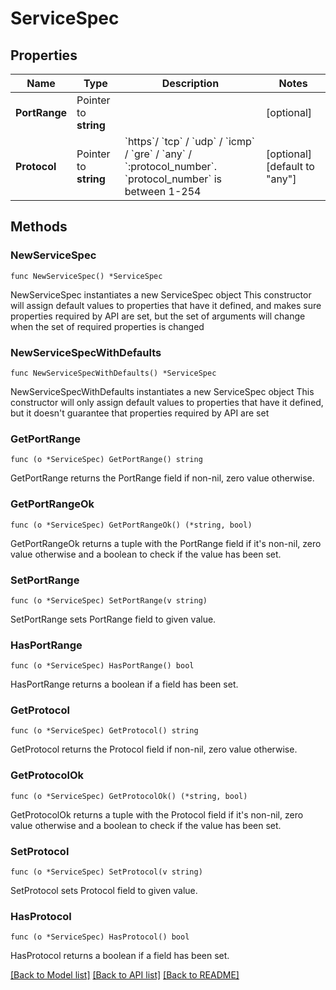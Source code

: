 # ServiceSpec

## Properties

Name | Type | Description | Notes
------------ | ------------- | ------------- | -------------
**PortRange** | Pointer to **string** |  | [optional] 
**Protocol** | Pointer to **string** | &#x60;https&#x60;/ &#x60;tcp&#x60; / &#x60;udp&#x60; / &#x60;icmp&#x60; / &#x60;gre&#x60; / &#x60;any&#x60; / &#x60;:protocol_number&#x60;. &#x60;protocol_number&#x60; is between 1-254 | [optional] [default to "any"]

## Methods

### NewServiceSpec

`func NewServiceSpec() *ServiceSpec`

NewServiceSpec instantiates a new ServiceSpec object
This constructor will assign default values to properties that have it defined,
and makes sure properties required by API are set, but the set of arguments
will change when the set of required properties is changed

### NewServiceSpecWithDefaults

`func NewServiceSpecWithDefaults() *ServiceSpec`

NewServiceSpecWithDefaults instantiates a new ServiceSpec object
This constructor will only assign default values to properties that have it defined,
but it doesn't guarantee that properties required by API are set

### GetPortRange

`func (o *ServiceSpec) GetPortRange() string`

GetPortRange returns the PortRange field if non-nil, zero value otherwise.

### GetPortRangeOk

`func (o *ServiceSpec) GetPortRangeOk() (*string, bool)`

GetPortRangeOk returns a tuple with the PortRange field if it's non-nil, zero value otherwise
and a boolean to check if the value has been set.

### SetPortRange

`func (o *ServiceSpec) SetPortRange(v string)`

SetPortRange sets PortRange field to given value.

### HasPortRange

`func (o *ServiceSpec) HasPortRange() bool`

HasPortRange returns a boolean if a field has been set.

### GetProtocol

`func (o *ServiceSpec) GetProtocol() string`

GetProtocol returns the Protocol field if non-nil, zero value otherwise.

### GetProtocolOk

`func (o *ServiceSpec) GetProtocolOk() (*string, bool)`

GetProtocolOk returns a tuple with the Protocol field if it's non-nil, zero value otherwise
and a boolean to check if the value has been set.

### SetProtocol

`func (o *ServiceSpec) SetProtocol(v string)`

SetProtocol sets Protocol field to given value.

### HasProtocol

`func (o *ServiceSpec) HasProtocol() bool`

HasProtocol returns a boolean if a field has been set.


[[Back to Model list]](../README.md#documentation-for-models) [[Back to API list]](../README.md#documentation-for-api-endpoints) [[Back to README]](../README.md)


